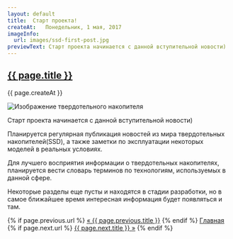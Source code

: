 ```yaml
---
layout: default
title:  Старт проекта!
createAt:   Понедельник, 1 мая, 2017
imageInfo:
  url: images/ssd-first-post.jpg
previewText: Старт проекта начинается с данной вступительной новости)
---
```


<h2 class="news-title"><a href="{{ page.url }}">{{ page.title }}</a></h2>
<p class="news-date">{{ page.createAt }}</p>
<div class="news-image-preview-container">
  <img class="news-image-preview" src="{{ page.imageInfo.url }}" alt="Изображение твердотельного накопителя">
</div>

<div class="news-text">
  <p>Старт проекта начинается с данной вступительной новости)</p>
  <p>Планируется регулярная публикация новостей из мира твердотельных накопителей(SSD), а также заметки по эксплуатации некоторых моделей в реальных условиях.</p>
  <p>Для лучшего восприятия информации о твердотельных накопителях, планируется вести словарь терминов по технологиям, используемых в данной сфере.</p>
  <p>Некоторые разделы еще пусты и находятся в стадии разработки, но в самое ближайшее время интересная информация будет появляться и там.</p>
</div>

<div class="bottom-links">
  {% if page.previous.url %}
    <a href="{{ page.previous.url }}">&laquo; {{ page.previous.title }}</a>
  {% endif %}
  <a href="{{ site.url }}">Главная</a>
  {% if page.next.url %}
    <a href="{{ page.next.url }}">{{ page.next.title }} &raquo;</a>
  {% endif %}
</div>
